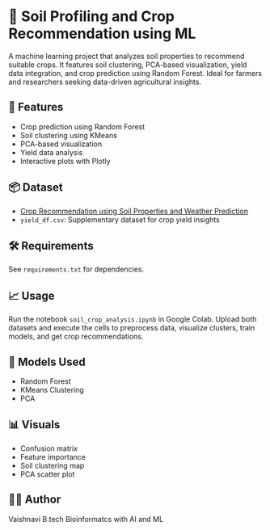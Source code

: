 # 🌱 Soil Profiling and Crop Recommendation using ML
A machine learning project that analyzes soil properties to recommend suitable crops. It features soil clustering, PCA-based visualization, yield data integration, and crop prediction using Random Forest. Ideal for farmers and researchers seeking data-driven agricultural insights.

## 🚀 Features
- Crop prediction using Random Forest
- Soil clustering using KMeans
- PCA-based visualization
- Yield data analysis
- Interactive plots with Plotly

## 📦 Dataset
- [Crop Recommendation using Soil Properties and Weather Prediction](https://data.mendeley.com/datasets/8v757rr4st/1)
- `yield_df.csv`: Supplementary dataset for crop yield insights

## 🛠 Requirements
See `requirements.txt` for dependencies.

## 📈 Usage
Run the notebook `soil_crop_analysis.ipynb` in Google Colab. Upload both datasets and execute the cells to preprocess data, visualize clusters, train models, and get crop recommendations.

## 🧠 Models Used
- Random Forest
- KMeans Clustering
- PCA

## 📊 Visuals
- Confusion matrix
- Feature importance
- Soil clustering map
- PCA scatter plot

## 👩‍💻 Author
Vaishnavi
B.tech Bioinformatcs with AI and ML
